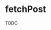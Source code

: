 fetchPost
=========================================================================================

TODO
